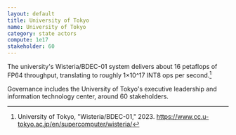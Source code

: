 ```yaml
---
layout: default
title: University of Tokyo
name: University of Tokyo
category: state actors
compute: 1e17
stakeholder: 60
---
```


The university's Wisteria/BDEC-01 system delivers about 16 petaflops
of FP64 throughput, translating to roughly 1×10^17 INT8 ops per
second.[^1]

Governance includes the University of Tokyo's executive leadership and
information technology center, around 60 stakeholders.

[^1]: University of Tokyo, "Wisteria/BDEC-01," 2023.
<https://www.cc.u-tokyo.ac.jp/en/supercomputer/wisteria/>
